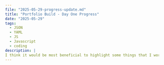 ```yaml
---
file: "2025-05-29-progress-update.md"
title: "Portfolio Build - Day One Progress"
date: "2025-05-29"
tags: 
  - JSON
  - YAML
  - JS
  - Javascript
  - coding
description: |
I think it would be most beneficial to highlight some things that I work on. I am doing this as a redundancy to my git commit messages, but also would like to share a high-level of where my work went to for a given day or period of time. Like I said, I want my learning journey to be transparent and shared.
---
```


